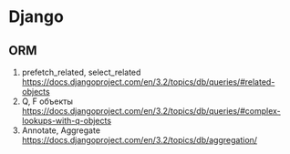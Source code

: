 # Django
## ORM
1. prefetch_related, select_related https://docs.djangoproject.com/en/3.2/topics/db/queries/#related-objects
2. Q, F объекты https://docs.djangoproject.com/en/3.2/topics/db/queries/#complex-lookups-with-q-objects
3. Annotate, Aggregate https://docs.djangoproject.com/en/3.2/topics/db/aggregation/